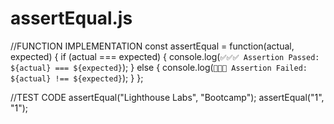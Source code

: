 # assertEqual.js
//FUNCTION IMPLEMENTATION
const assertEqual = function(actual, expected) {
  if (actual === expected) {
    console.log(`✅✅✅ Assertion Passed: ${actual} === ${expected}`);
  } else {
    console.log(`🛑🛑🛑 Assertion Failed: ${actual} !== ${expected}`);
  }
};

//TEST CODE
assertEqual("Lighthouse Labs", "Bootcamp");
assertEqual("1", "1");
